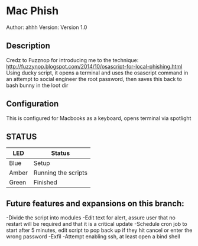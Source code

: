 # Mac Phish

Author: ahhh
Version: Version 1.0

## Description

Credz to Fuzznop for introducing me to the technique: http://fuzzynop.blogspot.com/2014/10/osascript-for-local-phishing.html
Using ducky script, it opens a terminal and uses the osascript command in an attempt to social engineer the root password, then saves this back to bash bunny in the loot dir

## Configuration

This is configured for Macbooks as a keyboard, opens terminal via spotlight 

## STATUS

| LED              | Status                                |
| ---------------- | ------------------------------------- |
| Blue             | Setup                                 |
| Amber            | Running the scripts                   |
| Green            | Finished                              |

## Future features and expansions on this branch:
-Divide the script into modules
-Edit text for alert, assure user that no restart will be required and that it is a critical update
-Schedule cron job to start after 5 minutes, edit script to pop back up if they hit cancel or enter the wrong password
-Exfil
-Attempt enabling ssh, at least open a bind shell
